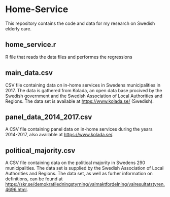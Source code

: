 # Home-Service
This repository contains the code and data for my research on Swedish elderly care.

## home_service.r
R file that reads the data files and performes the regressions

## main_data.csv
CSV file containing data on in-home services in Swedens municipalities in 2017. The data is gathered from Kolada, an open data base procived by the Swedish government and the Swedish Association of Local Authorities and Regions. The data set is available at https://www.kolada.se/ (Swedish).

## panel_data_2014_2017.csv
A CSV file containing panel data on in-home services during the years 2014-2017, also available at https://www.kolada.se/.


## political_majority.csv
A CSV file containing data on the political majority in Swedens 290 municipalities. The data set is supplied by the Swedish Association of Local Authorities and Regions. The data set, as well as furher information on definitions, can be found at https://skr.se/demokratiledningstyrning/valmaktfordelning/valresultatstyren.4696.html.


